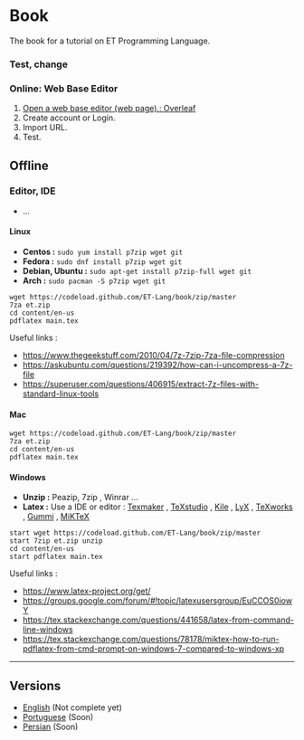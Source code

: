 # Book

The book for a tutorial on ET Programming Language.

### Test, change

### Online: Web Base Editor

1. [Open a web base editor (web page).: Overleaf](https://overleaf.com)
2. Create account or Login.
3. Import URL.
4. Test.

## Offline

### Editor, IDE


- ...


#### **Linux**

- **Centos :** `sudo yum install p7zip wget git`
- **Fedora :** `sudo dnf install p7zip wget git`
- **Debian, Ubuntu :** `sudo apt-get install p7zip-full wget git`
- **Arch :**  `sudo pacman -S p7zip wget git`

```
wget https://codeload.github.com/ET-Lang/book/zip/master
7za et.zip 
cd content/en-us
pdflatex main.tex
```

Useful links :

- https://www.thegeekstuff.com/2010/04/7z-7zip-7za-file-compression
- https://askubuntu.com/questions/219392/how-can-i-uncompress-a-7z-file
- https://superuser.com/questions/406915/extract-7z-files-with-standard-linux-tools

#### **Mac**

```
wget https://codeload.github.com/ET-Lang/book/zip/master
7za et.zip 
cd content/en-us
pdflatex main.tex
```

#### **Windows**

- **Unzip :** Peazip, 7zip , Winrar ...
- **Latex :** Use a IDE or editor : [Texmaker](http://www.xm1math.net/texmaker/) , [TeXstudio](https://www.texstudio.org/) , [Kile](https://kile.sourceforge.io/) , [LyX](https://www.lyx.org/) , [TeXworks](http://www.tug.org/texworks/) , [Gummi](https://github.com/alexandervdm/gummi) , [MiKTeX](https://miktex.org/)

```
start wget https://codeload.github.com/ET-Lang/book/zip/master
start 7zip et.zip unzip 
cd content/en-us
start pdflatex main.tex
```

Useful links :

- https://www.latex-project.org/get/
- https://groups.google.com/forum/#!topic/latexusersgroup/EuCCOS0iowY
- https://tex.stackexchange.com/questions/441658/latex-from-command-line-windows
- https://tex.stackexchange.com/questions/78178/miktex-how-to-run-pdflatex-from-cmd-prompt-on-windows-7-compared-to-windows-xp

------------

## Versions 

- [English](/content/en-us) (Not complete yet)
- [Portuguese](/content/pt-br) (Soon)
- [Persian](/content/fa-ir) (Soon)

